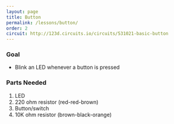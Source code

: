 ```yaml
---
layout: page
title: Button
permalink: /lessons/button/
order: 2
circuit: http://123d.circuits.io/circuits/531021-basic-button
---
```


### Goal

* Blink an LED whenever a button is pressed

### Parts Needed

1. LED
1. 220 ohm resistor (red-red-brown)
1. Button/switch
1. 10K ohm resistor (brown-black-orange)
